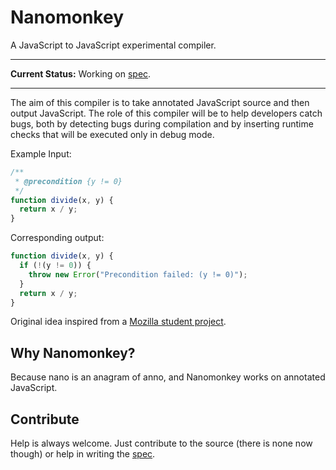 # Nanomonkey

A JavaScript to JavaScript experimental compiler.

---
**Current Status:** Working on [spec](https://github.com/sankha93/nanomonkey/wiki/Spec).

---

The aim of this compiler is to take annotated JavaScript source and then output JavaScript. The role of this compiler will be to help developers catch bugs, both by detecting bugs during compilation and by inserting runtime checks that will be executed only in debug mode.

Example Input:

```javascript
/**
 * @precondition {y != 0}
 */
function divide(x, y) {
  return x / y;
}
```

Corresponding output:

```javascript
function divide(x, y) {
  if (!(y != 0)) {
    throw new Error("Precondition failed: (y != 0)"); 
  }
  return x / y;
}
```

Original idea inspired from a [Mozilla student project](https://github.com/Yoric/Mozilla-Student-Projects/issues/40).

## Why Nanomonkey?

Because nano is an anagram of anno, and Nanomonkey works on annotated JavaScript.

## Contribute

Help is always welcome. Just contribute to the source (there is none now though) or help in writing the [spec](https://github.com/sankha93/nanomonkey/wiki/Spec).
